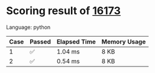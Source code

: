 # Scoring result of [16173](https://www.acmicpc.net/problem/16173)

Language: python

| Case | Passed | Elapsed Time | Memory Usage |
| - | - | - | - |
| 1 | ✅ | 1.04 ms | 8 KB |
| 2 | ✅ | 0.54 ms | 8 KB |
